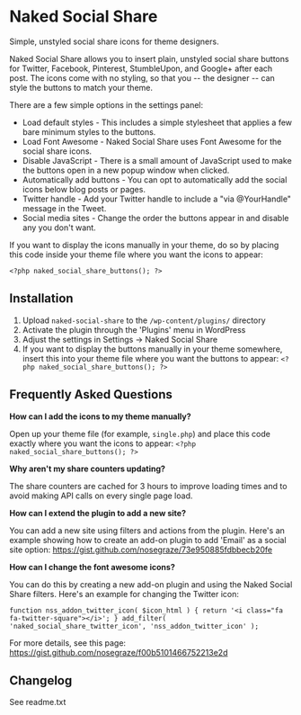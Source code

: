 # Naked Social Share

Simple, unstyled social share icons for theme designers.

Naked Social Share allows you to insert plain, unstyled social share buttons for Twitter, Facebook, Pinterest, StumbleUpon, and Google+ after each post. The icons come with no styling, so that you -- the designer -- can style the buttons to match your theme.

There are a few simple options in the settings panel:

* Load default styles - This includes a simple stylesheet that applies a few bare minimum styles to the buttons.
* Load Font Awesome - Naked Social Share uses Font Awesome for the social share icons.
* Disable JavaScript - There is a small amount of JavaScript used to make the buttons open in a new popup window when clicked.
* Automatically add buttons - You can opt to automatically add the social icons below blog posts or pages.
* Twitter handle - Add your Twitter handle to include a "via @YourHandle" message in the Tweet.
* Social media sites - Change the order the buttons appear in and disable any you don't want.

If you want to display the icons manually in your theme, do so by placing this code inside your theme file where you want the icons to appear:

`<?php naked_social_share_buttons(); ?>`

## Installation

1. Upload `naked-social-share` to the `/wp-content/plugins/` directory
2. Activate the plugin through the 'Plugins' menu in WordPress
3. Adjust the settings in Settings -> Naked Social Share
4. If you want to display the buttons manually in your theme somewhere, insert this into your theme file where you want the buttons to appear: `<?php naked_social_share_buttons(); ?>`

## Frequently Asked Questions

**How can I add the icons to my theme manually?**

Open up your theme file (for example, `single.php`) and place this code exactly where you want the icons to appear: `<?php naked_social_share_buttons(); ?>`

**Why aren't my share counters updating?**

The share counters are cached for 3 hours to improve loading times and to avoid making API calls on every single page load.

**How can I extend the plugin to add a new site?**

You can add a new site using filters and actions from the plugin. Here's an example showing how to create an add-on plugin to add 'Email' as a social site option: https://gist.github.com/nosegraze/73e950885fdbbecb20fe

**How can I change the font awesome icons?**

You can do this by creating a new add-on plugin and using the Naked Social Share filters. Here's an example for changing the Twitter icon:

`function nss_addon_twitter_icon( $icon_html ) {
	return '<i class="fa fa-twitter-square"></i>';
}
add_filter( 'naked_social_share_twitter_icon', 'nss_addon_twitter_icon' );`

For more details, see this page: https://gist.github.com/nosegraze/f00b5101466752213e2d

## Changelog

See readme.txt